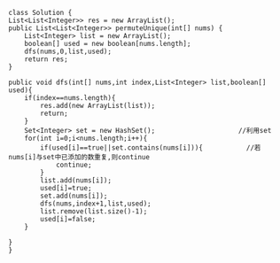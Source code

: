     class Solution {
    List<List<Integer>> res = new ArrayList();
    public List<List<Integer>> permuteUnique(int[] nums) {
        List<Integer> list = new ArrayList();
        boolean[] used = new boolean[nums.length];
        dfs(nums,0,list,used);
        return res;
    }

    public void dfs(int[] nums,int index,List<Integer> list,boolean[] used){
        if(index==nums.length){
            res.add(new ArrayList(list));
            return;
        }
        Set<Integer> set = new HashSet();                     //利用set
        for(int i=0;i<nums.length;i++){            
            if(used[i]==true||set.contains(nums[i])){           //若nums[i]与set中已添加的数重复,则continue
                continue;
            }
            list.add(nums[i]);
            used[i]=true;
            set.add(nums[i]);
            dfs(nums,index+1,list,used);
            list.remove(list.size()-1);
            used[i]=false;
        }

    }
    }

